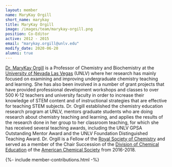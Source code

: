 ```yaml
---
layout: member
name: MaryKay Orgill
short_name: marykay
title: MaryKay Orgill
image: /images/team/marykay-orgill.png
position: Co-Editor
active: 2012 - 2015
email: "marykay.orgill@unlv.edu"
modify_date: 2020-06-20  
alumni: true
---
```


[Dr. MaryKay Orgill](https://www.unlv.edu/people/marykay-orgill) is a Professor of Chemistry and Biochemistry at the [University of Nevada Las Vegas](https://www.unlv.edu) (UNLV) where her research has mainly focused on examining and improving undergraduate chemistry teaching and learning. She has also been involved in a number of grant projects that have provided professional development workshops and classes to over 500 K-12 teachers and university faculty in order to increase their knowledge of STEM content and of instructional strategies that are effective for teaching STEM subjects. Dr. Orgill established the chemistry education research program at UNLV, mentors graduate students who are doing research about chemistry teaching and learning, and applies the results of the research done in her group to her classroom teaching, for which she has received several teaching awards, including the UNLV GPSA Outstanding Mentor Award and the UNLV Foundation Distinguished Teaching Award. Dr. Orgill is a Fellow of the [Royal Society of Chemistry](http://www.rsc.org/) and served as a member of the Chair Succession of the [Division of Chemical Education](http://www.divched.org) of the [American Chemical Society](https://www.acs.org/content/acs/en.html) from 2016-2018.

{%- include member-contributions.html -%}
